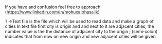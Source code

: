 If you have and confusion feel free to approach (https://www.linkedin.com/in/mohuxaiphasalik)


1 ->Text file is the file which will be used to read data and make a graph of cities
        In text file first city is origin and and next to it are adjacent cities, the number value is the the distance of adjacent city to the origin ; (semi-colon) indicates that
        from now on new origin and new adjacent cities will be given
